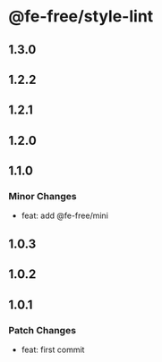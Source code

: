 # @fe-free/style-lint

## 1.3.0

## 1.2.2

## 1.2.1

## 1.2.0

## 1.1.0

### Minor Changes

- feat: add @fe-free/mini

## 1.0.3

## 1.0.2

## 1.0.1

### Patch Changes

- feat: first commit
